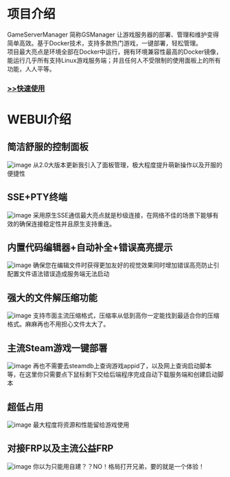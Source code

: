 # 项目介绍
GameServerManager 简称GSManager 让游戏服务器的部署、管理和维护变得简单高效。基于Docker技术，支持多款热门游戏，一键部署，轻松管理。\
项目最大亮点是环境全部在Docker中运行，拥有环境兼容性最高的Docker镜像，能运行几乎所有支持Linux游戏服务端；并且任何人不受限制的使用面板上的所有功能，人人平等。

### [>>快速使用]()

# WEBUI介绍
## 简洁舒服的控制面板
![image](https://github.com/user-attachments/assets/c12b8b88-8658-4bb5-b8ed-e269c86b2c44)
从2.0大版本更新我引入了面板管理，极大程度提升萌新操作以及开服的便捷性
## SSE+PTY终端
![image](https://github.com/user-attachments/assets/424038cb-d18a-429e-8768-a837b51c4fed)
采用原生SSE通信最大亮点就是秒级连接，在网络不佳的场景下能够有效的确保连接稳定性并且原生支持重连。
## 内置代码编辑器+自动补全+错误高亮提示
![image](https://github.com/user-attachments/assets/040cd69e-9f25-412d-970c-1476b99fdeb8)
确保您在编辑文件时获得更加友好的视觉效果同时增加错误高亮防止引配置文件语法错误造成服务端无法启动
## 强大的文件解压缩功能
![image](https://github.com/user-attachments/assets/4386c268-7e1b-49a8-b8e4-07cd0a625625)
支持市面主流压缩格式，压缩率从低到高你一定能找到最适合你的压缩格式。麻麻再也不用担心文件太大了。
## 主流Steam游戏一键部署
![image](https://github.com/user-attachments/assets/679e6720-26f0-4eff-b5d8-f98b7414145d)
再也不需要去steamdb上查询游戏appid了，以及网上查询启动脚本等，在这里你只需要点下鼠标剩下交给后端程序完成自动下载服务端和创建启动脚本
## 超低占用
![image](https://github.com/user-attachments/assets/ef68d4a6-6bb4-4fde-8911-a5c35562e1ed)
最大程度将资源和性能留给游戏使用
## 对接FRP以及主流公益FRP
![image](https://github.com/user-attachments/assets/9bcc5cfb-2c73-42e3-9581-7890308a48b6)
你以为只能用自建？？NO！格局打开兄弟，要的就是一个体验！
